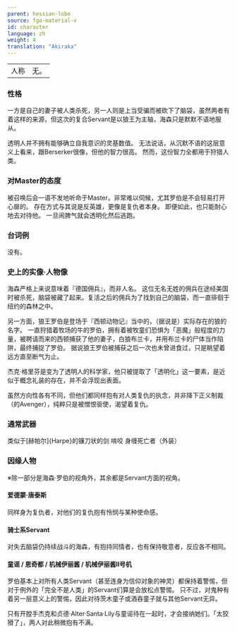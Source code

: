 ```yaml
---
parent: hessian-lobo
source: fgo-material-v
id: character
language: zh
weight: 4
translation: "Akiraka"
---
```


<table>
  <tr><td>人称</td><td>无。</td></tr>
</table>

### 性格

一方是自己的妻子被人类杀死，另一人则是上当受骗而被砍下了脑袋，虽然两者有着这样的来源，但这次的复合Servant是以狼王为主轴，海森只是默默不语地服从。

透明人并不拥有能够确立自我意识的灵基数值。
无法说话，从沉默不语的这层意义上看来，跟Berserker很像，但他的智力很高。
然而，这份智力全都用于狩猎人类。

### 对Master的态度

被召唤后会一语不发地听命于Master。非常难以伺候，尤其罗伯是不会轻易打开心扉的。
存在方式与其说是反英雄，更像是复仇者本身。
即便如此，也只能耐心地去对待他。
一旦闹脾气就会透明化然后逃跑。

### 台词例

没有。

### 史上的实像·人物像

海森严格上来说意味着『德国佣兵』，而非人名。
这位无名无姓的佣兵在途经美国时被杀死，脑袋被藏了起来。复活之后的佣兵为了找到自己的脑袋，而一直徘徊于纽约的森林之中。

另一方面，狼王罗伯是登场于『西顿动物记』当中的，（据说是）实际存在的狼的名字。
一直狩猎着牧场的牛的罗伯，拥有着被牧童们恐惧为「恶魔」般程度的力量，被聘请而来的西顿捕获了他的妻子，白狼布兰卡，并用布兰卡的尸体当作陷阱，最终捕捉了罗伯。
据说狼王罗伯被捕获之后一次也未曾进食过，只是眺望着远方直至断气为止。

杰克·格里芬是变为了透明人的科学家，他只被提取了「透明化」这一要素，是近似于概念礼装的存在，并不会浮现出表面。

虽然方向性各有不同，但他们都同样抱有对人类复仇的执念，并非降下正义制裁（的Avenger），纯粹只是被憎恨驱使，渴望着复仇。

### 通常武器

类似于[赫帕尔]{Harpe}的镰刀状的剑
啃咬
身缠死亡者（外装）

### 因缘人物

※除一部分是海森·罗伯的视角外，其余都是Servant方面的视角。

#### 爱德蒙·唐泰斯

同样身为复仇者，对他们的复仇抱有怜悯与某种使命感。

#### 骑士系Servant

对失去脑袋仍持续战斗的海森，有抱持同情者，也有保持敬意者，反应各不相同。

#### 童谣 / 恩奇都 / 机械伊丽酱 / 机械伊丽酱Ⅱ号机

罗伯基本上对所有人类Servant（甚至连身为信仰对象的神灵）都保持着警惕，但对于例外的「完全不是人类」的Servant们算是会放松点警惕。
只不过，对鬼种有着另一层意义上的警惕，因此对待茨木童子或酒吞童子就与其他Servant无异。

只有开膛手杰克和贞德·Alter·Santa·Lily与童谣待在一起时，才会接纳她们。「太狡猾了」，两人对此稍微抱有不满。

